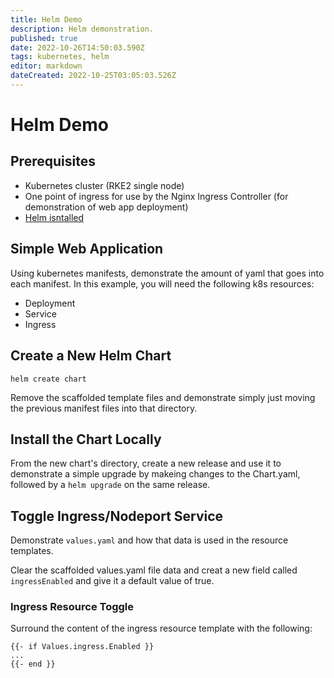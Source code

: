 ```yaml
---
title: Helm Demo
description: Helm demonstration. 
published: true
date: 2022-10-26T14:50:03.590Z
tags: kubernetes, helm
editor: markdown
dateCreated: 2022-10-25T03:05:03.526Z
---
```


# Helm Demo

## Prerequisites

- Kubernetes cluster (RKE2 single node)
- One point of ingress for use by the Nginx Ingress Controller (for demonstration of web app deployment)
- [Helm isntalled](https://helm.sh/docs/intro/install/)

## Simple Web Application

Using kubernetes manifests, demonstrate the amount of yaml that goes into each manifest. In this example, you will need the following k8s resources: 

- Deployment
- Service
- Ingress

## Create a New Helm Chart

```
helm create chart
```

Remove the scaffolded template files and demonstrate simply just moving the previous manifest files into that directory. 

## Install the Chart Locally

From the new chart's directory, create a new release and use it to demonstrate a simple upgrade by makeing changes to the Chart.yaml, followed by a `helm upgrade` on the same release. 

## Toggle Ingress/Nodeport Service 

Demonstrate `values.yaml` and how that data is used in the resource 
templates. 

Clear the scaffolded values.yaml file data and creat a new field called `ingressEnabled` and give it a default value of true. 

### Ingress Resource Toggle

Surround the content of the ingress resource template with the following: 

```
{{- if Values.ingress.Enabled }}
...
{{- end }}
```
